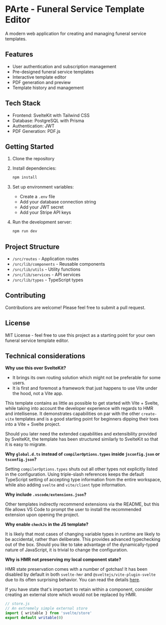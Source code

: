 # PArte - Funeral Service Template Editor

A modern web application for creating and managing funeral service templates.

## Features

- User authentication and subscription management
- Pre-designed funeral service templates
- Interactive template editor
- PDF generation and preview
- Template history and management

## Tech Stack

- Frontend: SvelteKit with Tailwind CSS
- Database: PostgreSQL with Prisma
- Authentication: JWT
- PDF Generation: PDF.js

## Getting Started

1. Clone the repository
2. Install dependencies:
   ```bash
   npm install
   ```
3. Set up environment variables:
   - Create a `.env` file
   - Add your database connection string
   - Add your JWT secret
   - Add your Stripe API keys

4. Run the development server:
   ```bash
   npm run dev
   ```

## Project Structure

- `/src/routes` - Application routes
- `/src/lib/components` - Reusable components
- `/src/lib/utils` - Utility functions
- `/src/lib/services` - API services
- `/src/lib/types` - TypeScript types

## Contributing

Contributions are welcome! Please feel free to submit a pull request.

## License

MIT License - feel free to use this project as a starting point for your own funeral service template editor.

## Technical considerations

**Why use this over SvelteKit?**

- It brings its own routing solution which might not be preferable for some users.
- It is first and foremost a framework that just happens to use Vite under the hood, not a Vite app.

This template contains as little as possible to get started with Vite + Svelte, while taking into account the developer experience with regards to HMR and intellisense. It demonstrates capabilities on par with the other `create-vite` templates and is a good starting point for beginners dipping their toes into a Vite + Svelte project.

Should you later need the extended capabilities and extensibility provided by SvelteKit, the template has been structured similarly to SvelteKit so that it is easy to migrate.

**Why `global.d.ts` instead of `compilerOptions.types` inside `jsconfig.json` or `tsconfig.json`?**

Setting `compilerOptions.types` shuts out all other types not explicitly listed in the configuration. Using triple-slash references keeps the default TypeScript setting of accepting type information from the entire workspace, while also adding `svelte` and `vite/client` type information.

**Why include `.vscode/extensions.json`?**

Other templates indirectly recommend extensions via the README, but this file allows VS Code to prompt the user to install the recommended extension upon opening the project.

**Why enable `checkJs` in the JS template?**

It is likely that most cases of changing variable types in runtime are likely to be accidental, rather than deliberate. This provides advanced typechecking out of the box. Should you like to take advantage of the dynamically-typed nature of JavaScript, it is trivial to change the configuration.

**Why is HMR not preserving my local component state?**

HMR state preservation comes with a number of gotchas! It has been disabled by default in both `svelte-hmr` and `@sveltejs/vite-plugin-svelte` due to its often surprising behavior. You can read the details [here](https://github.com/sveltejs/svelte-hmr/tree/master/packages/svelte-hmr#preservation-of-local-state).

If you have state that's important to retain within a component, consider creating an external store which would not be replaced by HMR.

```js
// store.js
// An extremely simple external store
import { writable } from 'svelte/store'
export default writable(0)
```
